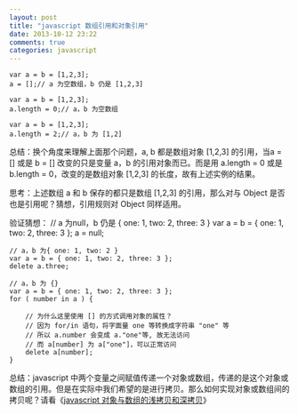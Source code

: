 ```yaml
---
layout: post
title: "javascript 数组引用和对象引用"
date: 2013-10-12 23:22
comments: true
categories: javascript
---
```


    var a = b = [1,2,3];
    a = [];// a 为空数组，b 仍是 [1,2,3]

    var a = b = [1,2,3];
    a.length = 0;// a，b 为空数组

    var a = b = [1,2,3];
    a.length = 2;// a，b 为 [1,2]

总结：换个角度来理解上面那个问题，a, b 都是数组对象 [1,2,3] 的引用，当a = [] 或是 b = [] 改变的只是变量 a，b 的引用对象而已。而是用 a.length = 0 或是 b.length = 0，改变的是数组对象 [1,2,3] 的长度，故有上述实例的结果。

思考：上述数组 a 和 b 保存的都只是数组 [1,2,3] 的引用，那么对与 Object 是否也是引用呢？猜想，引用规则对 Object 同样适用。
<!-- more -->
验证猜想：
    // a 为null，b 仍是 { one: 1, two: 2, three: 3 }
    var a = b = { one: 1, two: 2, three: 3 };
    a = null;

    // a，b 为{ one: 1, two: 2 }
    var a = b = { one: 1, two: 2, three: 3 };
    delete a.three;

    // a，b 为 {}
    var a = b = { one: 1, two: 2, three: 3 };
    for ( number in a ) {

        // 为什么这里使用 [] 的方式调用对象的属性？
        // 因为 for/in 语句，将字面量 one 等转换成字符串 "one" 等
        // 所以 a.number 会变成 a."one"等, 故无法访问
        // 而 a[number] 为 a["one"]，可以正常访问
        delete a[number];
    }

总结：javascript 中两个变量之间赋值传递一个对象或数组，传递的是这个对象或数组的引用。但是在实际中我们希望的是进行拷贝。那么如何实现对象或数组间的拷贝呢？请看《[javascript 对象与数组的浅拷贝和深拷贝](http://www.harole.com/blog/2013/10/26/javascript-shallow-deep-cope/)》
